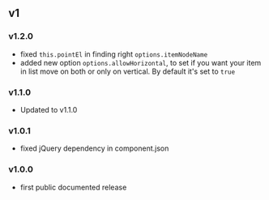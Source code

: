 ## v1

### v1.2.0

* fixed `this.pointEl` in finding right `options.itemNodeName`
* added new option `options.allowHorizontal`, to set if you want your item in list move on both or only on vertical. By default it's set to `true`

### v1.1.0

* Updated to v1.1.0

### v1.0.1

* fixed jQuery dependency in component.json

### v1.0.0

* first public documented release